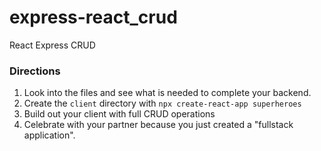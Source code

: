 # express-react_crud
React Express CRUD

### Directions
1. Look into the files and see what is needed to complete your backend.
1. Create the `client` directory with `npx create-react-app superheroes`
1. Build out your client with full CRUD operations
1. Celebrate with your partner because you just created a "fullstack application".
